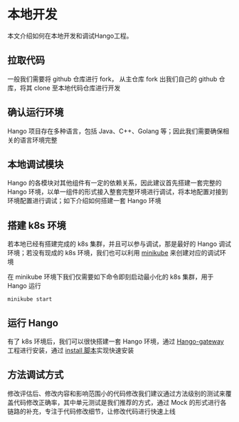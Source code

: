 # 本地开发

本文介绍如何在本地开发和调试Hango工程。

## 拉取代码

一般我们需要将 github 仓库进行 fork， 从主仓库 fork 出我们自己的 github 仓库，将其 clone 至本地代码仓库进行开发

## 确认运行环境

Hango 项目存在多种语言，包括 Java、C++、Golang 等；因此我们需要确保相关的语言环境完整

## 本地调试模块

Hango 的各模块对其他组件有一定的依赖关系，因此建议首先搭建一套完整的 Hango 环境，以单一组件的形式接入整套完整环境进行调试，将本地配置对接到环境配置进行调试；如下介绍如何搭建一套 Hango 环境

## 搭建 k8s 环境

若本地已经有搭建完成的 k8s 集群，并且可以参与调试，那是最好的 Hango 调试环境；若没有现成的 k8s 环境，我们也可以利用 [minikube](https://minikube.sigs.k8s.io/docs/start/) 来创建对应的调试环境

在 minikube 环境下我们仅需要如下命令即刻启动最小化的 k8s 集群，用于 Hango 运行

```
minikube start
```

## 运行 Hango

有了 k8s 环境后，我们可以很快搭建一套 Hango 环境，通过 [Hango-gateway](https://github.com/hango-io/hango-gateway/blob/master) 工程进行安装，通过 [install 脚本](https://github.com/hango-io/hango-gateway/blob/master/install/install.sh)实现快速安装

## 方法调试方式

修改评估后、修改内容和影响范围小的代码修改我们建议通过方法级别的测试来覆盖代码修改正确率，其中单元测试是我们推荐的方式，通过 Mock 的形式进行各链路的补充，专注于代码修改细节，让修改代码进行快速上线